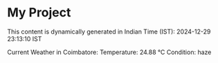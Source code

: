# My Project

This content is dynamically generated in Indian Time (IST): 2024-12-29 23:13:10 IST


Current Weather in Coimbatore:
Temperature: 24.88 °C
Condition: haze
